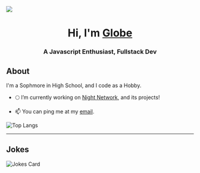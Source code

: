 <img src="https://readme-typing-svg.herokuapp.com?vCenter=true&lines=Hi!+I'm+Globe!;Javascript+enthusiast;Owner+of+Globalwide+Games">
<h1 align="center">Hi, I'm <a href="https://notamplify.online">Globe</a></h1>
<h3 align="center">A Javascript Enthusiast, Fullstack Dev</h3>
<h2>About</h2>
I'm a Sophmore in High School, and I code as a Hobby.

- 🌕 I’m currently working on [Night Network](https://github.com/GlobalwideGames), and its projects!

- 📫 You can ping me at my [email](mailto:theglobegames@gmail.com).

![Top Langs](https://github-readme-stats.vercel.app/api/top-langs/?organizations=GlobalwideGames&theme=github_dark)
<hr>
<h2>Jokes</h2>
<img src="https://readme-jokes.vercel.app/api" alt="Jokes Card" />

</html>
